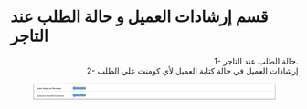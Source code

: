 # قسم إرشادات العميل و حالة الطلب عند التاجر

<p align="right">1- حالة الطلب عند التاجر.
<br>2- إرشادات العميل في حالة كتابة العميل لأي كومنت علي الطلب</p>

<figure><img src="../../../.gitbook/assets/instructions.jpg" alt=""><figcaption></figcaption></figure>
